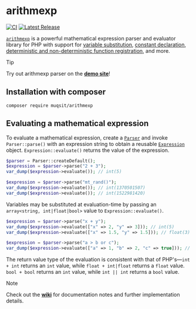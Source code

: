 # arithmexp
[![CI](https://github.com/Muqsit/arithmexp/actions/workflows/ci.yml/badge.svg)](https://github.com/Muqsit/arithmexp/actions/workflows/ci.yml)
[![Latest Release](https://img.shields.io/github/v/release/Muqsit/arithmexp)](https://github.com/Muqsit/arithmexp/releases/latest)

[`arithmexp`](https://github.com/Muqsit/arithmexp) is a powerful mathematical expression parser and evaluator library for PHP with support for [variable substitution](https://github.com/Muqsit/arithmexp#evaluating-a-mathematical-expression), [constant declaration](https://github.com/Muqsit/arithmexp/wiki), [deterministic and non-deterministic function registration](https://github.com/Muqsit/arithmexp/wiki), and more.

> [!TIP]
> Try out arithmexp parser on the [**demo site**](https://arithmexp.muqs.it/)!

## Installation with composer
```
composer require muqsit/arithmexp
```

## Evaluating a mathematical expression
To evaluate a mathematical expression, create a [`Parser`](https://github.com/Muqsit/arithmexp/blob/master/src/muqsit/arithmexp/Parser.php) and invoke `Parser::parse()` with an expression string to obtain a reusable [`Expression`](https://github.com/Muqsit/arithmexp/blob/master/src/muqsit/arithmexp/expression/Expression.php) object.
`Expression::evaluate()` returns the value of the expression.
```php
$parser = Parser::createDefault();
$expression = $parser->parse("2 + 3");
var_dump($expression->evaluate()); // int(5)

$expression = $parser->parse("mt_rand()");
var_dump($expression->evaluate()); // int(1370501507)
var_dump($expression->evaluate()); // int(1522981420)
```

Variables may be substituted at evaluation-time by passing an `array<string, int|float|bool>` value to `Expression::evaluate()`.
```php
$expression = $parser->parse("x + y");
var_dump($expression->evaluate(["x" => 2, "y" => 3])); // int(5)
var_dump($expression->evaluate(["x" => 1.5, "y" => 1.5])); // float(3)

$expression = $parser->parse("a > b or c");
var_dump($expression->evaluate(["a" => 1, "b" => 2, "c" => true])); // bool(true)
```
The return value type of the evaluation is consistent with that of PHP's—`int + int` returns an `int` value, while `float + int|float` returns a `float` value.
`bool + bool` returns an `int` value, while `int || int` returns a `bool` value.

> [!NOTE]
> Check out the [**wiki**](https://github.com/Muqsit/arithmexp/wiki) for documentation notes and further implementation details.
